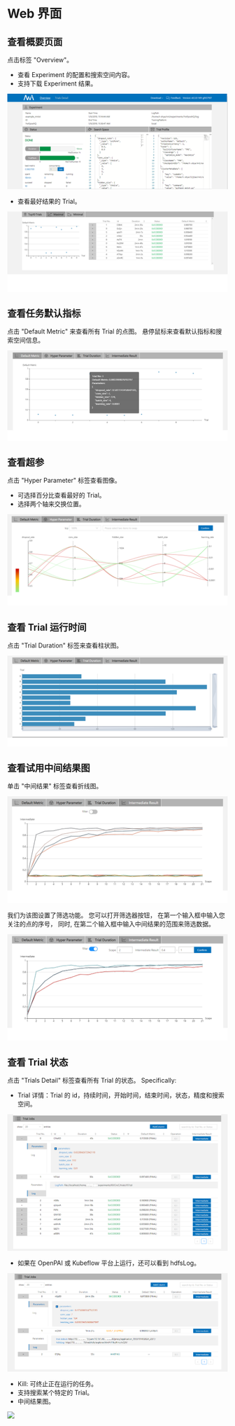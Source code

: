 # Web 界面

## 查看概要页面

点击标签 "Overview"。

* 查看 Experiment 的配置和搜索空间内容。
* 支持下载 Experiment 结果。

![](../img/webui-img/over1.png)

* 查看最好结果的 Trial。

![](../img/webui-img/over2.png)

## 查看任务默认指标

点击 "Default Metric" 来查看所有 Trial 的点图。 悬停鼠标来查看默认指标和搜索空间信息。

![](../img/accuracy.png)

## 查看超参

点击 "Hyper Parameter" 标签查看图像。

* 可选择百分比查看最好的 Trial。
* 选择两个轴来交换位置。

![](../img/hyperPara.png)

## 查看 Trial 运行时间

点击 "Trial Duration" 标签来查看柱状图。

![](../img/trial_duration.png)

## 查看试用中间结果图

单击 "中间结果" 标签查看折线图。

![](../img/webui-img/trials_intermeidate.png)

我们为该图设置了筛选功能。 您可以打开筛选器按钮， 在第一个输入框中输入您关注的点的序号， 同时, 在第二个输入框中输入中间结果的范围来筛选数据。

![](../img/webui-img/filter_intermediate.png)

## 查看 Trial 状态

点击 "Trials Detail" 标签查看所有 Trial 的状态。 Specifically:

* Trial 详情：Trial 的 id，持续时间，开始时间，结束时间，状态，精度和搜索空间。

![](../img/webui-img/detail-local.png)

* 如果在 OpenPAI 或 Kubeflow 平台上运行，还可以看到 hdfsLog。

![](../img/webui-img/detail-pai.png)

* Kill: 可终止正在运行的任务。
* 支持搜索某个特定的 Trial。
* 中间结果图。

![](../img/intermediate.png)